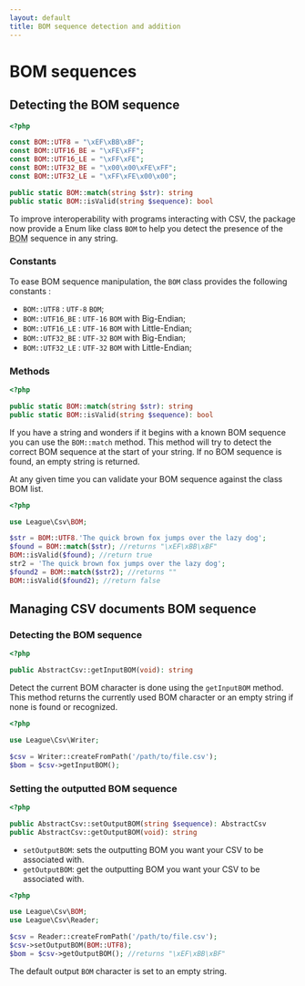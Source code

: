 ```yaml
---
layout: default
title: BOM sequence detection and addition
---
```


# BOM sequences


## Detecting the BOM sequence

~~~php
<?php

const BOM::UTF8 = "\xEF\xBB\xBF";
const BOM::UTF16_BE = "\xFE\xFF";
const BOM::UTF16_LE = "\xFF\xFE";
const BOM::UTF32_BE = "\x00\x00\xFE\xFF";
const BOM::UTF32_LE = "\xFF\xFE\x00\x00";

public static BOM::match(string $str): string
public static BOM::isValid(string $sequence): bool
~~~

To improve interoperability with programs interacting with CSV, the package now provide a Enum like class `BOM` to help you detect the presence of the <abbr title="Byte Order Mark">BOM</abbr> sequence in any string.

### Constants

To ease BOM sequence manipulation, the `BOM` class provides the following constants :

* `BOM::UTF8` : `UTF-8` `BOM`;
* `BOM::UTF16_BE` : `UTF-16` `BOM` with Big-Endian;
* `BOM::UTF16_LE` : `UTF-16` `BOM` with Little-Endian;
* `BOM::UTF32_BE` : `UTF-32` `BOM` with Big-Endian;
* `BOM::UTF32_LE` : `UTF-32` `BOM` with Little-Endian;

### Methods

~~~php
<?php

public static BOM::match(string $str): string
public static BOM::isValid(string $sequence): bool
~~~

If you have a string and wonders if it begins with a known BOM sequence you can use the `BOM::match` method. This method will try to detect the correct BOM sequence at the start of your string. If no BOM sequence is found, an empty string is returned.

At any given time you can validate your BOM sequence against the class BOM list.

~~~php
<?php

use League\Csv\BOM;

$str = BOM::UTF8.'The quick brown fox jumps over the lazy dog';
$found = BOM::match($str); //returns "\xEF\xBB\xBF"
BOM::isValid($found); //return true
str2 = 'The quick brown fox jumps over the lazy dog';
$found2 = BOM::match($str2); //returns ""
BOM::isValid($found2); //return false
~~~

## Managing CSV documents BOM sequence

### Detecting the BOM sequence

~~~php
<?php

public AbstractCsv::getInputBOM(void): string
~~~

Detect the current BOM character is done using the `getInputBOM` method. This method returns the currently used BOM character or an empty string if none is found or recognized.

~~~php
<?php

use League\Csv\Writer;

$csv = Writer::createFromPath('/path/to/file.csv');
$bom = $csv->getInputBOM();
~~~

### Setting the outputted BOM sequence

~~~php
<?php

public AbstractCsv::setOutputBOM(string $sequence): AbstractCsv
public AbstractCsv::getOutputBOM(void): string
~~~

- `setOutputBOM`: sets the outputting BOM you want your CSV to be associated with.
- `getOutputBOM`: get the outputting BOM you want your CSV to be associated with.

~~~php
<?php

use League\Csv\BOM;
use League\Csv\Reader;

$csv = Reader::createFromPath('/path/to/file.csv');
$csv->setOutputBOM(BOM::UTF8);
$bom = $csv->getOutputBOM(); //returns "\xEF\xBB\xBF"
~~~

<p class="message-info">The default output <code>BOM</code> character is set to an empty string.</p>

